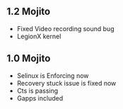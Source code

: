 ## 1.2 Mojito

- Fixed Video recording sound bug
- LegionX kernel

## 1.0 Mojito

- Selinux is Enforcing now
- Recovery stuck issue is fixed now
- Cts is passing 
- Gapps included
